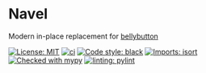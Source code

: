 # Navel

Modern in-place replacement for [bellybutton](https://github.com/hchasestevens/bellybutton)

[![License: MIT](https://img.shields.io/badge/License-MIT-yellow.svg)](https://opensource.org/licenses/MIT)
[![ci](https://github.com/antoninkriz/navel/actions/workflows/ci.yml/badge.svg)](https://github.com/antoninkriz/navel/actions/workflows/ci.yml)
[![Code style: black](https://img.shields.io/badge/code%20style-black-000000.svg)](https://github.com/psf/black)
[![Imports: isort](https://img.shields.io/badge/%20imports-isort-%231674b1?style=flat&labelColor=ef8336)](https://pycqa.github.io/isort/)
[![Checked with mypy](https://www.mypy-lang.org/static/mypy_badge.svg)](https://mypy-lang.org/)
[![linting: pylint](https://img.shields.io/badge/linting-pylint-yellowgreen)](https://github.com/pylint-dev/pylint)
